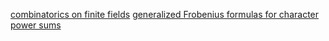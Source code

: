 [combinatorics on finite fields](https://people.math.harvard.edu/~landesman/assets/counting-points-over-finite-fields.pdf)
[generalized Frobenius formulas for character power sums](https://arxiv.org/pdf/1603.06190.pdf)
